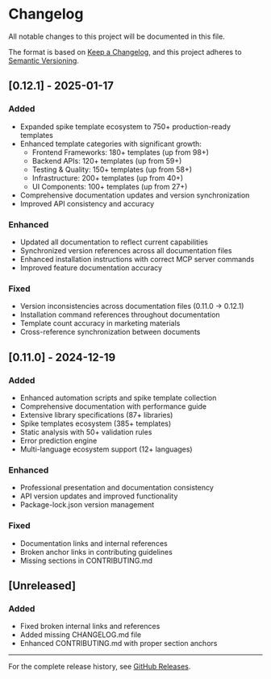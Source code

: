 # Changelog

All notable changes to this project will be documented in this file.

The format is based on [Keep a Changelog](https://keepachangelog.com/en/1.0.0/),
and this project adheres to [Semantic Versioning](https://semver.org/spec/v2.0.0.html).

## [0.12.1] - 2025-01-17

### Added
- Expanded spike template ecosystem to 750+ production-ready templates
- Enhanced template categories with significant growth:
  - Frontend Frameworks: 180+ templates (up from 98+)
  - Backend APIs: 120+ templates (up from 59+)
  - Testing & Quality: 150+ templates (up from 58+)
  - Infrastructure: 200+ templates (up from 40+)
  - UI Components: 100+ templates (up from 27+)
- Comprehensive documentation updates and version synchronization
- Improved API consistency and accuracy

### Enhanced
- Updated all documentation to reflect current capabilities
- Synchronized version references across all documentation files
- Enhanced installation instructions with correct MCP server commands
- Improved feature documentation accuracy

### Fixed
- Version inconsistencies across documentation files (0.11.0 → 0.12.1)
- Installation command references throughout documentation
- Template count accuracy in marketing materials
- Cross-reference synchronization between documents

## [0.11.0] - 2024-12-19

### Added
- Enhanced automation scripts and spike template collection
- Comprehensive documentation with performance guide
- Extensive library specifications (87+ libraries)
- Spike templates ecosystem (385+ templates)
- Static analysis with 50+ validation rules
- Error prediction engine
- Multi-language ecosystem support (12+ languages)

### Enhanced
- Professional presentation and documentation consistency
- API version updates and improved functionality
- Package-lock.json version management

### Fixed
- Documentation links and internal references
- Broken anchor links in contributing guidelines
- Missing sections in CONTRIBUTING.md

## [Unreleased]

### Added
- Fixed broken internal links and references
- Added missing CHANGELOG.md file
- Enhanced CONTRIBUTING.md with proper section anchors

---

For the complete release history, see [GitHub Releases](https://github.com/kotsutsumi/fluorite-mcp/releases).